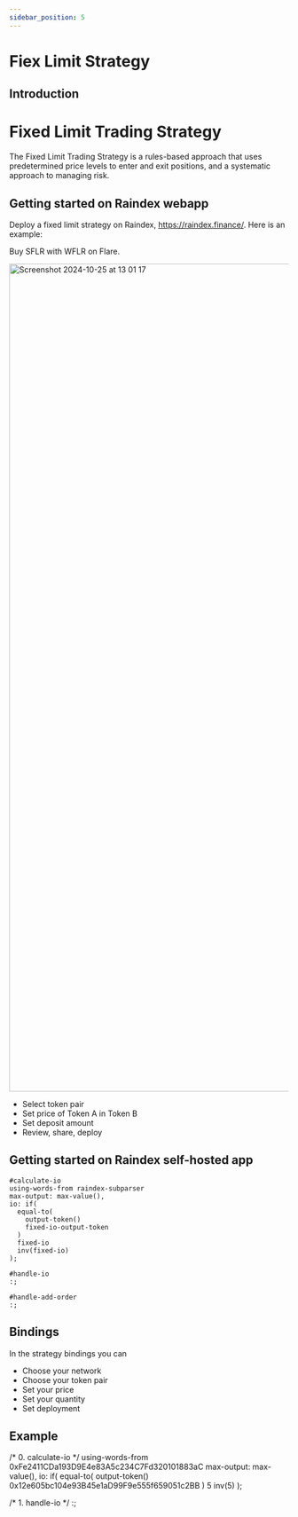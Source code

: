 ```yaml
---
sidebar_position: 5
---
```

# Fiex Limit Strategy

## Introduction
# Fixed Limit Trading Strategy
The Fixed Limit Trading Strategy is a rules-based approach that uses predetermined price levels to enter and exit positions, and a systematic approach to managing risk.

## Getting started on Raindex webapp
Deploy a fixed limit strategy on Raindex, https://raindex.finance/. Here is an example:

Buy SFLR with WFLR on Flare.

<img width="1493" alt="Screenshot 2024-10-25 at 13 01 17" src="https://github.com/user-attachments/assets/79c13844-ebab-4df9-bc00-a145dc59064f">

- Select token pair
- Set price of Token A in Token B
- Set deposit amount
- Review, share, deploy

## Getting started on Raindex self-hosted app
```rainlang for fixed limit strtaegy
#calculate-io
using-words-from raindex-subparser
max-output: max-value(),
io: if(
  equal-to(
    output-token()
    fixed-io-output-token
  )
  fixed-io
  inv(fixed-io)
);

#handle-io
:;

#handle-add-order
:;
```

## Bindings
In the strategy bindings you can
- Choose your network
- Choose your token pair
- Set your price
- Set your quantity
- Set deployment

## Example

/* 0. calculate-io */ 
using-words-from 0xFe2411CDa193D9E4e83A5c234C7Fd320101883aC
max-output: max-value(),
io: if(
  equal-to(
    output-token()
    0x12e605bc104e93B45e1aD99F9e555f659051c2BB
  )
  5
  inv(5)
);

/* 1. handle-io */ 
:;
